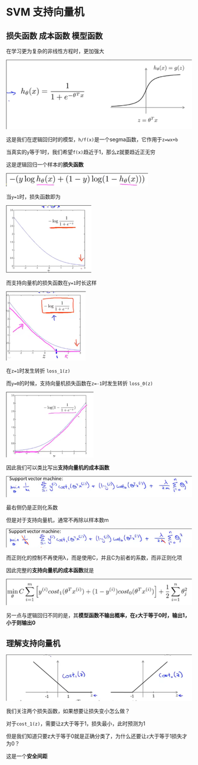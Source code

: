 # SVM 支持向量机

## 损失函数 成本函数 模型函数

在学习更为复杂的非线性方程时，更加强大

![](img/1ed78e2d.png)

这是我们在逻辑回归时的模型，`h/f(x)`是一个segma函数，它作用于`z=wx+b`

当真实的`y`等于1时，我们希望`f(x)`趋近于1，那么z就要趋近正无穷

这是逻辑回归一个样本的**损失函数**

![](img/7acc943f.png)

当`y=1`时，损失函数即为

![](img/e9ac83a1.png)

而支持向量机的损失函数在`y=1`时长这样

![](img/bf48596e.png)

在`z=1`时发生转折 `loss_1(z)`

而`y=0`的时候，支持向量机损失函数在`z=-1`时发生转折 `loss_0(z)`

![](img/1ab963b7.png)

因此我们可以类比写出**支持向量机的成本函数**

![](img/bc60e6f6.png)

最右侧仍是正则化系数

但是对于支持向量机，通常不再除以样本数m

![](img/c53e74c7.png)

而正则化的控制不再使用λ，而是使用C，并且C为前者的系数，而非正则化项

因此完整的**支持向量机的成本函数**就是

![](img/1452bf71.png)

另一点与逻辑回归不同的是，其**模型函数不输出概率，在`z`大于等于0时，输出1，小于则输出0**

## 理解支持向量机

![](img/ec5a65a2.png)

我们关注两个损失函数，如果想要让损失变小怎么做？

对于`cost_1(z)`，需要让z大于等于1，损失最小，此时预测为1

但是我们知道只要z大于等于0就是正确分类了，为什么还要让`z`大于等于1损失才为0？

这是一个**安全间距**
